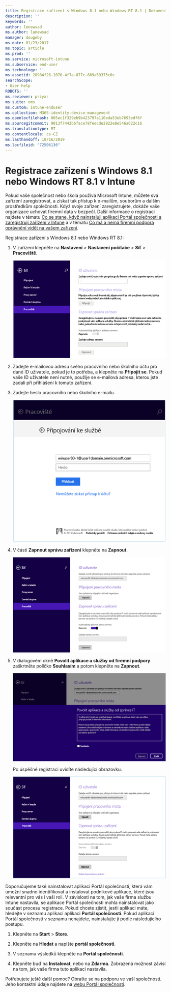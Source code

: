 ```yaml
---
title: Registrace zařízení s Windows 8.1 nebo Windows RT 8.1 | Dokumentace Microsoftu
description: ''
keywords: ''
author: lenewsad
ms.author: lanewsad
manager: dougeby
ms.date: 01/23/2017
ms.topic: article
ms.prod: ''
ms.service: microsoft-intune
ms.subservice: end-user
ms.technology: ''
ms.assetid: 28984f26-1070-4f7a-877c-669a59375c0c
searchScope:
- User help
ROBOTS: ''
ms.reviewer: priyar
ms.suite: ems
ms.custom: intune-enduser
ms.collection: M365-identity-device-management
ms.openlocfilehash: 085ec1f329eb9b423797a110ada53eb7693edf6f
ms.sourcegitcommit: 9013f7442bbface78feecde2922e8e546a622c16
ms.translationtype: MT
ms.contentlocale: cs-CZ
ms.lasthandoff: 10/16/2019
ms.locfileid: "72506136"
---
```

# <a name="how-to-enroll-your-windows-81-or-windows-rt-81-device-in-intune"></a>Registrace zařízení s Windows 8.1 nebo Windows RT 8.1 v Intune  

Pokud vaše společnost nebo škola používá Microsoft Intune, můžete svá zařízení zaregistrovat, a získat tak přístup k e-mailům, souborům a dalším prostředkům společnosti. Když svoje zařízení zaregistrujete, dokáže vaše organizace uchovat firemní data v bezpečí. Další informace o registraci najdete v tématu [Co se stane, když nainstaluji aplikaci Portál společnosti a zaregistruji zařízení v Intune](what-happens-if-you-install-the-company-portal-app-and-enroll-your-device-in-intune-windows.md) a v tématu [Co má a nemá firemní podpora oprávnění vidět na vašem zařízení](what-info-can-your-company-see-when-you-enroll-your-device-in-intune.md).  


Registrace zařízení s Windows 8.1 nebo Windows RT 8.1:  

1. V zařízení klepněte na **Nastavení** &gt; **Nastavení počítače** &gt; **Síť** &gt; **Pracoviště**.  

    ![nav-to-workplace](./media/W81-1-workplacejoin.png)  

2. Zadejte e-mailovou adresu svého pracovního nebo školního účtu pro dané ID uživatele, pokud je to potřeba, a klepněte na **Připojit se**. Pokud vaše ID uživatele není nutné, použije se e-mailová adresa, kterou jste zadali při přihlášení k tomuto zařízení.  

3. Zadejte heslo pracovního nebo školního e-mailu.  


    ![type-password](./media/W81-2-workplacesettings_signin.png)  

4. V části **Zapnout správu zařízení** klepněte na **Zapnout**.  


    ![turn-on-device-management](./media/W81-3-dev-mgt-turn-on.png)  

5. V dialogovém okně **Povolit aplikace a služby od firemní podpory** zaškrtněte políčko **Souhlasím** a potom klepněte na **Zapnout**.  


    ![turn-on-allow-apps-services](./media/W81-4-agree-allow-apps-services.png)  

    Po úspěšné registraci uvidíte následující obrazovku.  


    ![enrollment-complete](./media/W81-5-enrolled-done.png)

Doporučujeme také nainstalovat aplikaci Portál společnosti, která vám umožní snadno identifikovat a instalovat podnikové aplikace, které jsou relevantní pro vás i vaši roli. V závislosti na tom, jak vaše firma službu Intune nastavila, se aplikace Portál společnosti mohla nainstalovat jako součást procesu registrace. Pokud chcete zjistit, jestli aplikaci máte, hledejte v seznamu aplikací aplikaci **Portál společnosti**. Pokud aplikaci Portál společnosti v seznamu nenajdete, nainstalujte ji podle následujícího postupu.

1. Klepněte na **Start** &gt; **Store**.  

2. Klepněte na **Hledat** a napište **portál společnosti**.  

3. V seznamu výsledků klepněte na **Portál společnosti**.  

4. Klepněte buď na **Instalovat**, nebo na **Zdarma**. Zobrazená možnost závisí na tom, jak vaše firma tuto aplikaci nastavila.  

Potřebujete ještě další pomoc? Obraťte se na podporu ve vaší společnosti. Jeho kontaktní údaje najdete na [webu Portál společnosti](https://go.microsoft.com/fwlink/?linkid=2010980).  
